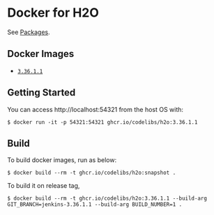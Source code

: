 Docker for H2O
=====

See [Packages](https://github.com/orgs/codelibs/packages/container/package/h2o).

## Docker Images

-   [`3.36.1.1`](https://github.com/codelibs/docker-h2o/blob/master/Dockerfile)

## Getting Started

You can access http://localhost:54321 from the host OS with:

```console
$ docker run -it -p 54321:54321 ghcr.io/codelibs/h2o:3.36.1.1
```

## Build

To build docker images, run as below:

```console
$ docker build --rm -t ghcr.io/codelibs/h2o:snapshot .
```

To build it on release tag,

```console
$ docker build --rm -t ghcr.io/codelibs/h2o:3.36.1.1 --build-arg GIT_BRANCH=jenkins-3.36.1.1 --build-arg BUILD_NUMBER=1 .
```

